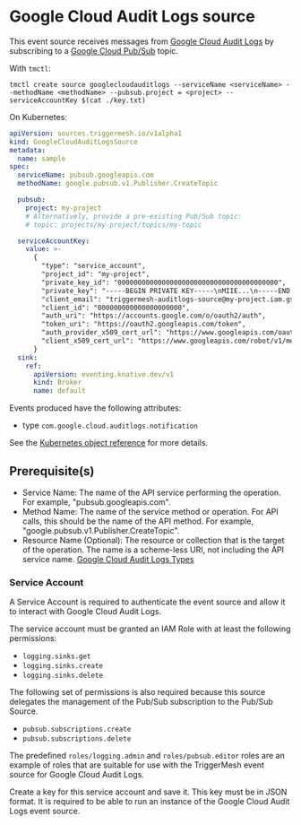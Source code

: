 # Google Cloud Audit Logs source

This event source receives messages from [Google Cloud Audit Logs][gc-auditlogs] by subscribing
to a [Google Cloud Pub/Sub][gc-auditlogs-events] topic.

With `tmctl`:

```
tmctl create source googlecloudauditlogs --serviceName <serviceName> --methodName <methodName> --pubsub.project = <project> --serviceAccountKey $(cat ./key.txt)
```

On Kubernetes:

```yaml
apiVersion: sources.triggermesh.io/v1alpha1
kind: GoogleCloudAuditLogsSource
metadata:
  name: sample
spec:
  serviceName: pubsub.googleapis.com
  methodName: google.pubsub.v1.Publisher.CreateTopic

  pubsub:
    project: my-project
    # Alternatively, provide a pre-existing Pub/Sub topic:
    # topic: projects/my-project/topics/my-topic

  serviceAccountKey:
    value: >-
      {
        "type": "service_account",
        "project_id": "my-project",
        "private_key_id": "0000000000000000000000000000000000000000",
        "private_key": "-----BEGIN PRIVATE KEY-----\nMIIE...\n-----END PRIVATE KEY-----\n",
        "client_email": "triggermesh-auditlogs-source@my-project.iam.gserviceaccount.com",
        "client_id": "000000000000000000000",
        "auth_uri": "https://accounts.google.com/o/oauth2/auth",
        "token_uri": "https://oauth2.googleapis.com/token",
        "auth_provider_x509_cert_url": "https://www.googleapis.com/oauth2/v1/certs",
        "client_x509_cert_url": "https://www.googleapis.com/robot/v1/metadata/x509/triggermesh-auditlogs-source%40my-project.iam.gserviceaccount.com"
      }
  sink:
    ref:
      apiVersion: eventing.knative.dev/v1
      kind: Broker
      name: default
```

Events produced have the following attributes:

* type `com.google.cloud.auditlogs.notification`

See the [Kubernetes object reference](../../reference/sources/#sources.triggermesh.io/v1alpha1.GoogleCloudAuditLogsSource) for more details.

## Prerequisite(s)

- Service Name: The name of the API service performing the operation. For example, "pubsub.googleapis.com".
- Method Name: The name of the service method or operation. For API calls, this should be
               the name of the API method. For example, "google.pubsub.v1.Publisher.CreateTopic".
- Resource Name (Optional): The resource or collection that is the target of the operation. The name is
                            a scheme-less URI, not including the API service name. [Google Cloud Audit Logs Types][gc-auditlogs-types]

### Service Account

A Service Account is required to authenticate the event source and allow it to interact with Google
Cloud Audit Logs.

The service account must be granted an IAM Role with at least the following permissions:

- `logging.sinks.get`
- `logging.sinks.create`
- `logging.sinks.delete`

The following set of permissions is also required because this source delegates the management of the Pub/Sub subscription to the Pub/Sub Source.

- `pubsub.subscriptions.create`
- `pubsub.subscriptions.delete`

The predefined `roles/logging.admin` and `roles/pubsub.editor` roles are an example of roles that are suitable for use with the TriggerMesh event
source for Google Cloud Audit Logs.

Create a key for this service account and save it. This key must be in JSON format. It is required to be
able to run an instance of the Google Cloud Audit Logs event source.

[gc-auditlogs]: https://cloud.google.com/logging/docs/audit
[gc-auditlogs-events]: https://cloud.google.com/pubsub/docs/audit-logging
[gc-auditlogs-types]: https://cloud.google.com/logging/docs/reference/audit/auditlog/rest/Shared.Types/AuditLog
